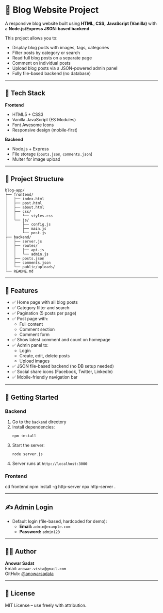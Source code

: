 
# 📰 Blog Website Project

A responsive blog website built using **HTML, CSS, JavaScript (Vanilla)** with a **Node.js/Express JSON-based backend**.

This project allows you to:
- Display blog posts with images, tags, categories
- Filter posts by category or search
- Read full blog posts on a separate page
- Comment on individual posts
- Upload blog posts via a JSON-powered admin panel
- Fully file-based backend (no database)

---

## 🔧 Tech Stack

**Frontend**
- HTML5 + CSS3
- Vanilla JavaScript (ES Modules)
- Font Awesome Icons
- Responsive design (mobile-first)

**Backend**
- Node.js + Express
- File storage (`posts.json`, `comments.json`)
- Multer for image upload

---

## 📂 Project Structure

```
blog-app/
├── frontend/
│   ├── index.html
│   ├── post.html
│   ├── about.html
│   ├── css/
│   │   └── styles.css
│   └── js/
│       ├── config.js
│       ├── main.js
│       └── post.js
├── backend/
│   ├── server.js
│   ├── routes/
│   │   ├── api.js
│   │   └── admin.js
│   ├── posts.json
│   ├── comments.json
│   └── public/uploads/
└── README.md
```

---

## 🚀 Features

- ✅ Home page with all blog posts
- ✅ Category filter and search
- ✅ Pagination (5 posts per page)
- ✅ Post page with:
  - Full content
  - Comment section
  - Comment form
- ✅ Show latest comment and count on homepage
- ✅ Admin panel to:
  - Login
  - Create, edit, delete posts
  - Upload images
- ✅ JSON file-based backend (no DB setup needed)
- ✅ Social share icons (Facebook, Twitter, LinkedIn)
- ✅ Mobile-friendly navigation bar

---

## 🔌 Getting Started

### Backend

1. Go to the `backend` directory
2. Install dependencies:
   ```bash
   npm install
   ```
3. Start the server:
   ```bash
   node server.js
   ```
4. Server runs at `http://localhost:3000`

### Frontend

cd frontend
npm install -g http-server
npx http-server .


---

## ✍️ Admin Login

- Default login (file-based, hardcoded for demo):
  - **Email:** `admin@example.com`
  - **Password:** `admin123`

---

## 👨‍💻 Author

**Anowar Sadat**  
Email: `anowar.vista@gmail.com`  
GitHub: [@anowarsadata](https://github.com/anowarsadata)

---

## 📄 License

MIT License – use freely with attribution.
